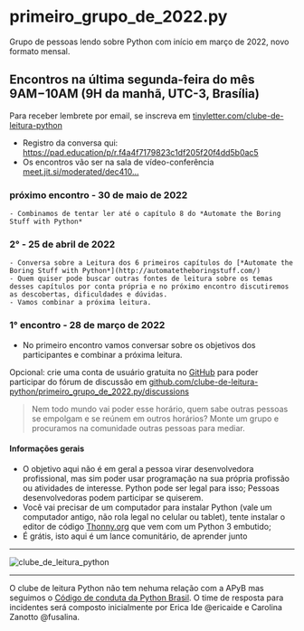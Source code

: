 # primeiro_grupo_de_2022.py

Grupo de pessoas lendo sobre Python com início em março de 2022, novo formato mensal. 

## Encontros na última segunda-feira do mês 9AM−10AM (9H da manhã, UTC-3, Brasília) 

Para receber lembrete por email, se inscreva em [tinyletter.com/clube-de-leitura-python](https://tinyletter.com/clube-de-leitura-python)
  - Registro da conversa qui: https://pad.education/p/r.f4a4f7179823c1df205f20f4dd5b0ac5
  - Os encontros vão ser na sala de vídeo-conferência [meet.jit.si/moderated/dec410...](https://meet.jit.si/moderated/de410c8016975c3aba5b6090859fe79ad5309820805ed331985014f089be9fa9)

### **próximo encontro - 30 de maio de 2022**
    - Combinamos de tentar ler até o capítulo 8 do *Automate the Boring Stuff with Python*

### **2° - 25 de abril de 2022**
    - Conversa sobre a Leitura dos 6 primeiros capítulos do [*Automate the Boring Stuff with Python*](http://automatetheboringstuff.com/) 
    - Quem quiser pode buscar outras fontes de leitura sobre os temas desses capítulos por conta própria e no próximo encontro discutiremos as descobertas, dificuldades e dúvidas.
    - Vamos combinar a próxima leitura.
 
### **1° encontro - 28 de março de 2022**
  - No primeiro encontro vamos conversar sobre os objetivos dos participantes e combinar a próxima leitura.

Opcional: crie uma conta de usuário gratuita no [GitHub](https://github.com/signup) para poder participar do fórum de discussão em [github.com/clube-de-leitura-python/primeiro_grupo_de_2022.py/discussions](https://github.com/clube-de-leitura-python/primeiro_grupo_de_2022.py/discussions)

> Nem todo mundo vai poder esse horário, quem sabe outras pessoas se empolgam e se reúnem em outros horários?
> Monte um grupo e procuramos na comunidade outras pessoas para mediar.

#### Informações gerais
- O objetivo aqui não é em geral a pessoa virar desenvolvedora profissional, mas sim poder usar programação na sua própria profissão ou atividades de interesse. Python pode ser legal para isso; Pessoas desenvolvedoras podem participar se quiserem.
- Você vai precisar de um computador para instalar Python (vale um computador antigo, não rola legal no celular ou tablet), tente instalar o editor de código [Thonny.org](https://thonny.org) que vem com um Python 3 embutido;
- É grátis, isto aqui é um lance comunitário, de aprender junto

---

![clube_de_leitura_python](https://user-images.githubusercontent.com/3694604/126589139-b52c2bc0-937a-4238-b3ba-189dec5d4c64.png)

---

O clube de leitura Python não tem nehuma relação com a APyB mas seguimos o [Código de conduta da Python Brasil](https://python.org.br/cdc/). O time de resposta para incidentes será composto inicialmente por Erica Ide @ericaide e Carolina Zanotto @fusalina.
